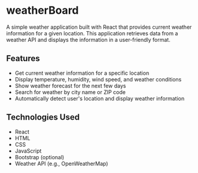 # weatherBoard

A simple weather application built with React that provides current weather information for a given location. This application retrieves data from a weather API and displays the information in a user-friendly format.

## Features

- Get current weather information for a specific location
- Display temperature, humidity, wind speed, and weather conditions
- Show weather forecast for the next few days
- Search for weather by city name or ZIP code
- Automatically detect user's location and display weather information

## Technologies Used

- React
- HTML
- CSS
- JavaScript
- Bootstrap (optional)
- Weather API (e.g., OpenWeatherMap)


